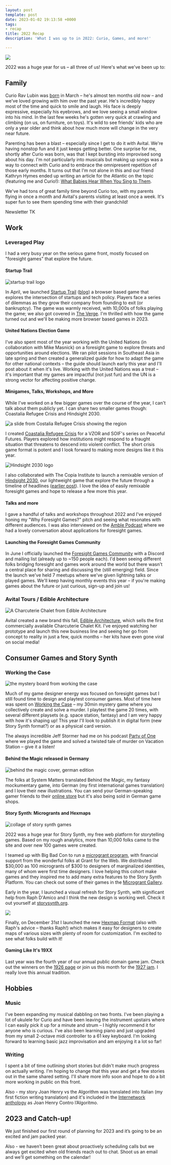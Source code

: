```yaml
---
layout: post
template: post
date: 2023-01-02 19:13:58 +0000
tags:
- recap
title: 2022 Recap
description: 'What I was up to in 2022: Curio, Games, and more!'

---
```

![](/images/randy-avital-curio-22-09-16-0015-1.png)

2022 was a huge year for us – all three of us! Here's what we've been up to:

## Family

Curio Rav Lubin was [born](https://blog.randylubin.com/introducing-curio-rav-lubin) in March – he's almost ten months old now – and we've loved growing with him over the past year. He's incredibly happy most of the time and quick to smile and laugh. His face is deeply expressive, especially his eyebrows, and we love seeing a small window into his mind. In the last few weeks he's gotten very quick at crawling and climbing (on us, on furniture, on toys). It's wild to see friends' kids who are only a year older and think about how much more will change in the very near future.

Parenting has been a blast – especially since I get to do it with Avital. We're having nonstop fun and it just keeps getting better. One surprise for me, shortly after Curio was born, was that I kept bursting into improvised song about his day. I'm not particularly into musicals but making up songs was a way to connect with Curio and to embrace the omnipresent repetition of those early months. It turns out that I'm not alone in this and our friend Kathryn Hymes ended up writing an article for the Atlantic on the topic (featuring me and Curio!): [What Babies Hear When You Sing to Them]().

We've had tons of great family time beyond Curio too, with my parents flying in once a month and Avital's parents visiting at least once a week. It's super fun to see them spending time with their grandchild!

Newsletter TK

## Work

### Leveraged Play

I had a very busy year on the serious game front, mostly focused on "foresight games" that explore the future.

#### Startup Trail

![startup trail logo](/images/startuptrail-1200x630.png)

In April, we launched [Startup Trail](https://startuptrail.engine.is/) ([blog](https://blog.randylubin.com/new-game-startup-trail)) a browser based game that explores the intersection of startups and tech policy. Players face a series of dilemmas as they grow their company from founding to exit (or bankruptcy). The game was warmly received, with 10,000s of folks playing the game; we also got covered in [The Verge](https://www.theverge.com/2022/4/28/23045333/startup-trail-game-oregon). I'm thrilled with how the game turned out and we'll be making more browser based games in 2023.

#### United Nations Election Game

I've also spent most of the year working with the United Nations (in collaboration with Mike Masnick) on a foresight game to explore threats and opportunities around elections. We ran pilot sessions in Southeast Asia in late spring and then created a generalized guide for how to adapt the game for other national contexts – the guide should launch early this year and I'll post about it when it's live. Working with the United Nations was a treat – it's important that my games are impactful (not just fun) and the UN is a strong vector for affecting positive change.

#### Minigames, Talks, Workshops, and More

While I've worked on a few bigger games over the course of the year, I can't talk about them publicly yet. I can share two smaller games though: Coastalia Refugee Crisis and Hindsight 2030.

![a slide from Costalia Refugee Crisis showing the region](/images/coastalia-slide.png)

I created [Coastalia Refugee Crisis](https://randylubin.itch.io/costalia-refugee-crisis) for a VZOR and SOIF's series on Peaceful Futures. Players explored how institutions might respond to a fraught situation that threatens to descend into violent conflict. The short crisis game format is potent and I look forward to making more designs like it this year.

![Hindsight 2030 logo](/images/hindsight2030.png)

I also collaborated with The Copia Institute to launch a remixable version of [Hindsight 2030](https://randylubin.itch.io/hindsight-2030), our lightweight game that explore the future through a timeline of headlines ([earlier post](https://blog.randylubin.com/serious-ish-games-hindsight-2030)). I love the idea of easily remixable foresight games and hope to release a few more this year.

#### Talks and more

I gave a handful of talks and workshops throughout 2022 and I've enjoyed honing my "Why Foresight Games?" pitch and seeing what resonates with different audiences. I was also interviewed on the [Amble Podcast](https://amble.studio/episode-11-foresight-games-with-randy-lubin/) where we had a lovely conversation about applications for foresight games.

#### Launching the Foresight Games Community

In June I officially launched the [Foresight Games Community](https://foresight.games/) with a Discord and mailing list (already up to \~150 people each). I'd been seeing different folks bridging foresight and games work around the world but there wasn't a central place for sharing  and discussing the (still emerging) field. Since the launch we've held 7 meetups where we've given lightning talks or played games. We'll keep having monthly events this year – if you're making games about the future or just curious, sign-up and join us!

### Avital Tours / Edible Architecture

![A Charcuterie Chalet from Edible Architecture](/images/charcuterie-chateau-callouts.webp)

Avital created a new brand this fall, [Edible Architecture](https://ediblearchitecture.com/), which sells the first commercially available Charcuterie Chalet Kit. I've enjoyed watching her prototype and launch this new business line and seeing her go from concept to reality in just a few, quick months – her kits have even gone viral on social media!

## Consumer Games and Story Synth

### Working the Case

![the mystery board from working the case](https://diegeticgames.com/uploads/screen-shot-2022-07-19-at-6-05-09-pm.png)

Much of my game designer energy was focused on foresight games but I still found time to design and playtest consumer games. Most of time here was spent on [Working the Case](https://diegeticgames.com/working-the-case/) – my 30min mystery game where you collectively create and solve a murder. I playtest the game 20 times, with several different playsets (e.g. space station, fantasy) and I am very happy with how it's shaping up! This year I'll look to publish it in digital form (new Story Synth format?) or as a physical card version.

The always incredible Jeff Stormer had me on his podcast [Party of One](https://podcasts.apple.com/no/podcast/337-working-the-case-with-randy-lubin/id1055535537?i=1000574944007) where we played the game and solved a twisted tale of murder on Vacation Station – give it a listen!

#### Behind the Magic released in Germany

![behind the magic cover, german edition](/images/behind-the-magic-german-cover.png)

The folks at System Matters translated Behind the Magic, my fantasy mockumentary game, into German (my first international games translation) and I love their new illustrations. You can send your German-speaking gamer friends to their [online store](https://www.system-matters.de/shop/behind-the-magic/) but it's also being sold in German game shops.

#### Story Synth: Microgrants and Hexmaps

![collage of story synth games](https://diegeticgames.com/uploads/microgrant-gallery-min.png)

2022 was a huge year for Story Synth, my free web platform for storytelling games. Based on my rough analytics, more than 10,000 folks came to the site and over new 100 games were created.

I teamed up with Big Bad Con to run a [microgrant program](https://www.bigbadcon.com/story-synth-microgrants/), with financial support from the wonderful folks at Grant for the Web. We distributed $30,000 as 100 microgrants of $300 to designers of marginalized identities, many of whom were first time designers. I love helping this cohort make games and they inspired me to add many extra features to the Story Synth Platform. You can check out some of their games in the [Microgrant Gallery](https://storysynth.org/Microgrant-Gallery/).

Early in the year, I launched a visual refresh for Story Synth, with significant help from Raph D'Amico and I think the new design is working well. Check it out yourself at [storysynth.org](https://storysynth.org).

![](https://diegeticgames.com/uploads/screenshot-2022-12-31-at-8-46-13-am.png)

Finally, on December 31st I launched the new [Hexmap Format](https://diegeticgames.com/blog/2022/12/31/story-synth-hexmap-format.html) (also with Raph's advice – thanks Raph!) which makes it easy for designers to create maps of various sizes with plenty of room for customization. I'm excited to see what folks build with it!

#### Gaming Like It's 19XX

Last year was the fourth year of our annual public domain game jam. Check out the winners on the [1926 page](https://itch.io/jam/gaming-like-its-1926) or join us this month for the [1927 jam](https://itch.io/jam/gaming-like-its-1927). I really love this annual tradition.

## Hobbies

### Music

I've been expanding my musical dabbling on two fronts. I've been playing a lot of ukulele for Curio and have been leaving the instrument upstairs where I can easily pick it up for a minute and strum – I highly recommend it for anyone who is curious. I've also been learning piano and just upgraded from my small 2-octave midi controller to a 61 key keyboard. I'm looking forward to learning basic jazz improvisation and am enjoying it a lot so far!

### Writing

I spent a bit of time outlining short stories but didn't make much progress on actually writing. I'm hoping to change that this year and get a few stories out in the same shared setting. I'll share more info soon and hope to do a bit more working in public on this front.

Also - my story Joan Henry vs the Algorithm was translated into Italian (my first fiction writing translation) and it's included in the [Internetwork anthology](https://www.futurefiction.org/internetwork/) as Joan Henry Contro l’Algoritmo.

## 2023 and Catch-up!

We just finished our first round of planning for 2023 and it’s going to be an excited and jam packed year.

Also - we haven’t been great about proactively scheduling calls but we always get excited when old friends reach out to chat. Shoot us an email and we’ll get something on the calendar!